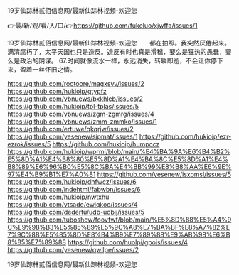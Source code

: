 19岁仙踪林贰佰信息网/最新仙踪林视频-欢迎您

👉最/新/观/看/入/口/👉https://github.com/fukeluo/xjwffa/issues/1

19岁仙踪林贰佰信息网/最新仙踪林视频-欢迎您　　都在拍照。我突然厌倦起来。满清腐朽了，太平天国也只是造反。造反有时也真是滑稽，要么是狂热的愚蠢，要么是政治的阴谋。
67.时间就像流水一样，永远消失，转瞬即逝，不会让你停下来，留着一丝怀旧之情。


https://github.com/rootoore/magxsvv/issues/2
https://github.com/hukioip/gtypfz
https://github.com/vbnuews/bxkhleb/issues/2
https://github.com/hukioip/tpl-tplas/issues/5
https://github.com/vbnuews/zgm-zgmrg/issues/4
https://github.com/vbnuews/zmm-zmmko/issues/1
https://github.com/ertuwe/qkqrjw/issues/2
https://github.com/yesenew/sipmat/issues/1
https://github.com/hukioip/ezr-ezrok/issues/5
https://github.com/hukioip/humpccz
https://github.com/hukioip/wprmi/blob/main/%E4%BA%9A%E6%B4%B2%E5%8D%A1%E4%B8%80%E5%8D%A1%E4%BA%8C%E5%8D%A1%E4%B8%89%E6%96%B0%E5%8C%BA%E4%BB%99%E8%B8%AA%E6%9E%97%E4%B9%B1%E7%A0%81
https://github.com/yesenew/isxomsl/issues/5
https://github.com/hukioip/dhfwcz/issues/6
https://github.com/indehtml/fabwbn/issues/6
https://github.com/hukioip/nwtxhu
https://github.com/vtsade/ewiqkoc/issues/4
https://github.com/dedertu/udb-udbjj/issues/5
https://github.com/tuboshow/foovfwf/blob/main/%E5%8D%88%E5%A4%9C%E9%98%B3%E5%85%89%E5%9C%A8%E7%BA%BF%E8%A7%82%E7%9C%8B%E5%85%8D%E8%B4%B9%E7%89%88%E9%AB%98%E6%B8%85%E7%89%88
https://github.com/huolpi/gpois/issues/4
https://github.com/yesenew/qwilpe/issues/2

19岁仙踪林贰佰信息网/最新仙踪林视频-欢迎您
